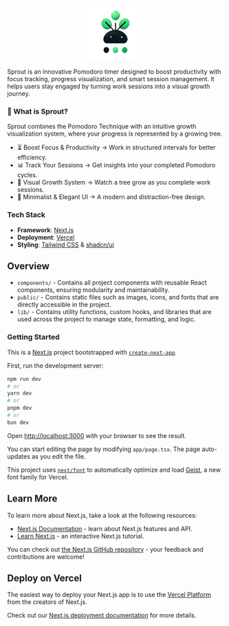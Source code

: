 <p align="center">
<img src="./public/logo.png" width='128' height='128' />
</p>
Sprout is an innovative Pomodoro timer designed to boost productivity with focus tracking, progress visualization, and smart session management. It helps users stay engaged by turning work sessions into a visual growth journey.

### 🌿 What is Sprout?
Sprout combines the Pomodoro Technique with an intuitive growth visualization system, where your progress is represented by a growing tree.

- ⏳ Boost Focus & Productivity → Work in structured intervals for better efficiency.
- 📊 Track Your Sessions → Get insights into your completed Pomodoro cycles.
- 🌱 Visual Growth System → Watch a tree grow as you complete work sessions.
- 🎨 Minimalist & Elegant UI → A modern and distraction-free design.

### Tech Stack
- **Framework**: [Next.js](https://nextjs.org/)
- **Deployment**: [Vercel](https://vercel.com)
- **Styling**: [Tailwind CSS](https://tailwindcss.com/) & [shadcn/ui](https://ui.shadcn.com/)

## Overview
- `components/` - Contains all project components with reusable React components, ensuring modularity and maintainability.
- `public/` - Contains static files such as images, icons, and fonts that are directly accessible in the project.
- `lib/` - Contains utility functions, custom hooks, and libraries that are used across the project to manage state, formatting, and logic.


### Getting Started

This is a [Next.js](https://nextjs.org) project bootstrapped with [`create-next-app`](https://nextjs.org/docs/app/api-reference/cli/create-next-app).

First, run the development server:

```bash
npm run dev
# or
yarn dev
# or
pnpm dev
# or
bun dev
```

Open [http://localhost:3000](http://localhost:3000) with your browser to see the result.

You can start editing the page by modifying `app/page.tsx`. The page auto-updates as you edit the file.

This project uses [`next/font`](https://nextjs.org/docs/app/building-your-application/optimizing/fonts) to automatically optimize and load [Geist](https://vercel.com/font), a new font family for Vercel.

## Learn More

To learn more about Next.js, take a look at the following resources:

- [Next.js Documentation](https://nextjs.org/docs) - learn about Next.js features and API.
- [Learn Next.js](https://nextjs.org/learn) - an interactive Next.js tutorial.

You can check out [the Next.js GitHub repository](https://github.com/vercel/next.js) - your feedback and contributions are welcome!

## Deploy on Vercel

The easiest way to deploy your Next.js app is to use the [Vercel Platform](https://vercel.com/new?utm_medium=default-template&filter=next.js&utm_source=create-next-app&utm_campaign=create-next-app-readme) from the creators of Next.js.

Check out our [Next.js deployment documentation](https://nextjs.org/docs/app/building-your-application/deploying) for more details.
